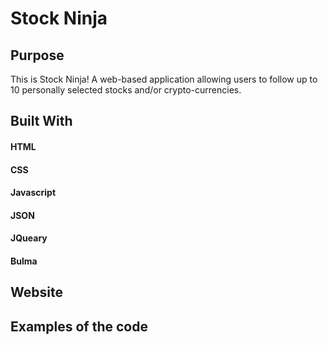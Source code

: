 # Stock Ninja

## Purpose
This is Stock Ninja! A web-based application allowing users to follow up to 10 personally selected stocks and/or crypto-currencies. 

## Built With
#### HTML
#### CSS
#### Javascript
#### JSON
#### JQueary
#### Bulma

## Website


## Examples of the code
